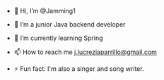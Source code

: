 - 👋 Hi, I’m @Jamming1
- 👀 I’m a junior Java backend developer
- 🌱 I’m currently learning Spring 
- 📫 How to reach me j.lucreziaparrillo@gmail.com

- ⚡ Fun fact: I'm also a singer and song writer.

